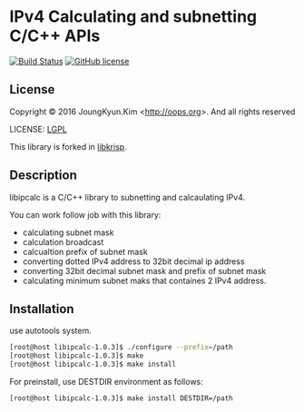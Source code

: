 IPv4 Calculating and subnetting C/C++ APIs
====
[![Build Status](https://travis-ci.org/Joungkyun/libipcalc.svg?branch=master)](https://travis-ci.org/Joungkyun/libipcalc) [![GitHub license](https://img.shields.io/badge/license-LGPLv2-blue.svg)](https://raw.githubusercontent.com/Joungkyun/libipcalc/master/LICENSE)

## License

Copyright &copy; 2016 JoungKyun.Kim &lt;http://oops.org&gt;. And all rights reserved

LICENSE: [LGPL](/LICENSE)

This library is forked in [libkrisp](https://github.com/Joungkyun/libkrisp).

## Description

libipcalc is a C/C++ library to subnetting and calcaulating IPv4.

You can work follow job with this library:

  * calculating subnet mask
  * calculation broadcast
  * calcualtion prefix of subnet mask
  * converting dotted IPv4 address to 32bit decimal ip address
  * converting 32bit decimal subnet mask and prefix of subnet mask
  * calculating minimum subnet maks that containes 2 IPv4 address.


## Installation

use autotools system.

```bash
[root@host libipcalc-1.0.3]$ ./configure --prefix=/path
[root@host libipcalc-1.0.3]$ make
[root@host libipcalc-1.0.3]$ make install
```

For preinstall, use DESTDIR environment as follows:

```bash
[root@host libipcalc-1.0.3]$ make install DESTDIR=/path
```


